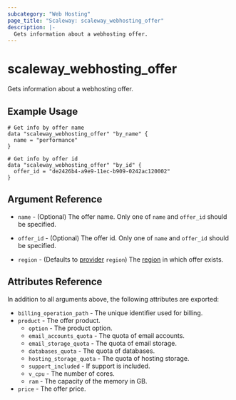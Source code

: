 ```yaml
---
subcategory: "Web Hosting"
page_title: "Scaleway: scaleway_webhosting_offer"
description: |-
  Gets information about a webhosting offer.
---
```


# scaleway_webhosting_offer

Gets information about a webhosting offer.

## Example Usage

```hcl
# Get info by offer name
data "scaleway_webhosting_offer" "by_name" { 
  name = "performance"
}

# Get info by offer id
data "scaleway_webhosting_offer" "by_id" {
  offer_id = "de2426b4-a9e9-11ec-b909-0242ac120002"
}
```

## Argument Reference

- `name` - (Optional) The offer name. Only one of `name` and `offer_id` should be specified.

- `offer_id` - (Optional) The offer id. Only one of `name` and `offer_id` should be specified.

- `region` - (Defaults to [provider](../index.md#zone) `region`) The [region](../guides/regions_and_zones.md#zones) in which offer exists.

## Attributes Reference

In addition to all arguments above, the following attributes are exported:

- `billing_operation_path` - The unique identifier used for billing.
- `product` - The offer product.
    - `option` - The product option.
    - `email_accounts_quota` - The quota of email accounts.
    - `email_storage_quota` - The quota of email storage.
    - `databases_quota` - The quota of databases.
    - `hosting_storage_quota` - The quota of hosting storage.
    - `support_included` - If support is included.
    - `v_cpu` - The number of cores.
    - `ram` - The capacity of the memory in GB.
- `price` - The offer price.

